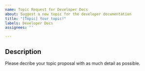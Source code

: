 ```yaml
---
name: Topic Request for Developer Docs
about: Suggest a new topic for the developer documentation
title: "[Topic] Your topic!"
labels: Developer Docs
assignees: ''

---
```


## Description

Please decribe your topic proposal with as much detail as possible.
